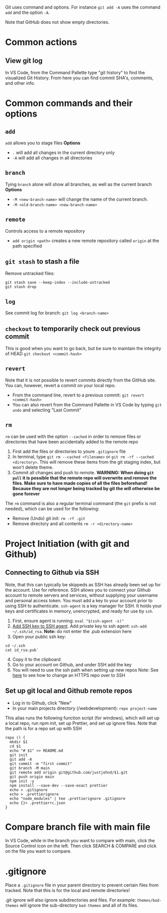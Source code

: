 Git uses command and options. For instance `git add -A` uses the command `add` and the option `-A`.

Note that GitHub does not show empty directories.

# Common actions
## View git log
In VS Code, from the Command Pallette type "git history" to find the visualized Git History. From here you can find commit SHA's, comments, and other info.

# Common commands and their options
## `add`
`add` allows you to stage files
**Options**
- `.` will add all changes in the current directory only
- `-A` will add all changes in all directories

## `branch`
Tying `branch` alone will show all branches, as well as the current branch
**Options**
- `-M <new-branch-name>` will change the name of the current branch.
- `-M <old-branch-name> <new-branch-name>`

## `remote`
Controls access to a remote repository
- `add origin <path>` creates a new remote repository called `origin` at the path specified

## `git stash` to stash a file
Remove untracked files:
```
git stash save --keep-index --include-untracked
git stash drop
```

## `log`
See commit log for branch: `git log <branch-name>`

## `checkout` to temporarily check out previous commit
This is good when you want to go back, but be sure to maintain the integrity of HEAD
`git checkout <commit-hash>`

## `revert`
Note that it is not possible to revert commits directly from the GitHub site. You can, however, revert a commit on your local repo.
- From the command line, revert to a previous commit: `git revert <commit-hash>`
- You can also revert from the Command Pallette in VS Code by typing `git undo` and selecting "Last Commit"


## `rm`
`rm` can be used with the option `--cached` in order to remove files or directories that have been accidentally added to the remote repo
1. First add the files or directories to youre `.gitignore` file
2. In terminal, type `git rm --cached <filename>` or `git rm -rf --cached <directory>`. This will remove these items from the git staging index, but won't delete theme.
3. Commit all changes and push to remote.
**WARNING: When doing `git pull` it is possible that the remote repo will overwrite and remove the files. Make sure to have made copies of all the files beforehand! Because they are not longer being tracked by git the will otherwise be gone forever**

The `rm` command is also a regular terminal command (the `git` prefix is not needed), which can be used for the following:
- Remove (Undo) git init: `rm -rf .git`
- Remove directory and all contents
`rm -r <directory-name>`

# Project Initiation (with git and Github)

## Connecting to Github via SSH
Note, that this can typically be skippeds as SSH has already been set up for the account. Use for reference.
SSH allows you to connect your Github account to remote servers and services, without supplying your username and personal access token. You must add a key to your account prior to using SSH to authenticate. `ssh-agent` is a key manager for SSH. It holds your keys and certificates in memory, unencrypted, and ready for use by `ssh`.

1. First, ensure agent is running: `eval "$(ssh-agent -s)"`
2. [Add SSH key to SSH agent](https://docs.github.com/en/github/authenticating-to-github/connecting-to-github-with-ssh/generating-a-new-ssh-key-and-adding-it-to-the-ssh-agent). Add private key to ssh agent: `ssh-add ~/.ssh/id_rsa`. **Note:** do not enter the .pub extension here
3. Open your public ssh key:
  ```
  cd ~/.ssh
  cat id_rsa.pub`
  ```
4. Copy it to the clipboard
5. Go to your account on Github, and under SSH add the key
6. You will need to use the ssh path when setting up new repos
Note: See [here](https://docs.github.com/en/get-started/getting-started-with-git/managing-remote-repositories) to see how to change an HTTPS repo over to SSH

## Set up git local and Github remote repos
- Log in to Github, click "New"
- In your main projects directory (/webdevelopment): `repo project-name`

This alias runs the following function script (for windows), which will set up a local repo, run npm init, set up Prettier, and set up ignore files. Note that the path is for a repo set up with SSH
```
repo () {
  mkdir $1
  cd $1
  echo "# $1" >> README.md
  git init
  git add -A
  git commit -m "first commit"
  git branch -M main
  git remote add origin git@github.com/justjohnd/$1.git
  git push origin main
  npm init -y
  npm install --save-dev --save-exact prettier
  echo > .gitignore
  echo > .prettierignore
  echo "node_modules" | tee .prettierignore .gitignore
  echo {}> .prettierrc.json
}
```

# Compare branch file with main file
In VS Code, while in the branch you want to compare with main, click the Source Control icon on the left. Then click SEARCH & COMPARE and click on the file you want to compare.

# .gitignore
Place a `.gitignore` file in your parent directory to prevent certain files from tracked. Note that this is for the local and remote directories!

.git ignore will also ignore subdirectories and files. For example: `themes/bad-themes` will ignore the sub-directory `bad-themes` and all of its files.
